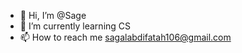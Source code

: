- 👋 Hi, I’m @Sage
- 🌱 I’m currently learning CS
- 📫 How to reach me sagalabdifatah106@gmail.com 

<!---
Sage184/Sage184 is a ✨ special ✨ repository because its `README.md` (this file) appears on your GitHub profile.
You can click the Preview link to take a look at your changes.
--->
